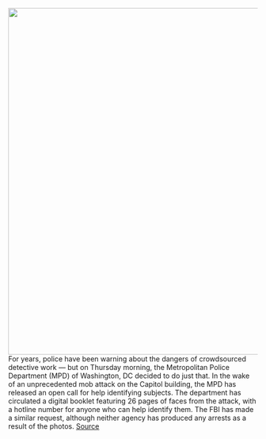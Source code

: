 <img src='https://cdn.vox-cdn.com/thumbor/d1ieBSuZpW7bsOKp9Mf5PMbC4eQ=/0x0:3000x2000/1200x800/filters:focal(1260x760:1740x1240)/cdn.vox-cdn.com/uploads/chorus_image/image/68634880/1230465097.0.jpg' width='700px' /><br/>
For years, police have been warning about the dangers of crowdsourced detective work — but on Thursday morning, the Metropolitan Police Department (MPD) of Washington, DC decided to do just that. In the wake of an unprecedented mob attack on the Capitol building, the MPD has released an open call for help identifying subjects. The department has circulated a digital booklet featuring 26 pages of faces from the attack, with a hotline number for anyone who can help identify them. The FBI has made a similar request, although neither agency has produced any arrests as a result of the photos.
<a href='https://www.theverge.com/2021/1/7/22219416/capitol-raid-identify-faces-online-footage-charges-law-enforcement-doxxing'> Source <a/>